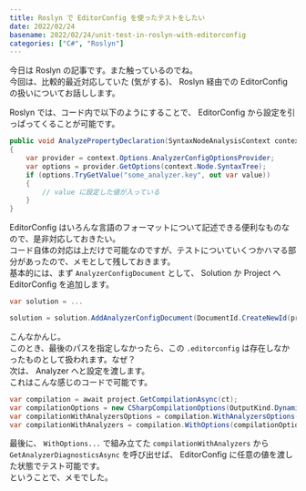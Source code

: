 ```yaml
---
title: Roslyn で EditorConfig を使ったテストをしたい
date: 2022/02/24
basename: 2022/02/24/unit-test-in-roslyn-with-editorconfig
categories: ["C#", "Roslyn"]
---
```


今日は Roslyn の記事です。また触っているのでね。  
今回は、比較的最近対応していた (気がする)、 Roslyn 経由での EditorConfig の扱いについてお話しします。

Roslyn では、コード内で以下のようにすることで、 EditorConfig から設定を引っぱってくることが可能です。

```csharp
public void AnalyzePropertyDeclaration(SyntaxNodeAnalysisContext context)
{
    var provider = context.Options.AnalyzerConfigOptionsProvider;
    var options = provider.GetOptions(context.Node.SyntaxTree);
    if (options.TryGetValue("some_analyzer.key", out var value))
    {
        // value に設定した値が入っている
    }
}
```

EditorConfig はいろんな言語のフォーマットについて記述できる便利なものなので、是非対応しておきたい。  
コード自体の対応は上だけで可能なのですが、テストについていくつかハマる部分があったので、メモとして残しておきます。  
基本的には、まず `AnalyzerConfigDocument` として、 Solution か Project へ EditorConfig を追加します。

```csharp
var solution = ...

solution = solution.AddAnalyzerConfigDocument(DocumentId.CreateNewId(projectId), ".editorconfig", SourceText.From("[*.cs]\nkey = value"), null, "/root");
```

こんなかんじ。  
このとき、最後のパスを指定しなかったら、この `.editorconfig` は存在しなかったものとして扱われます。なぜ？  
次は、 Analyzer へと設定を渡します。  
これはこんな感じのコードで可能です。

```csharp
var compilation = await project.GetCompilationAsync(ct);
var compilationOptions = new CSharpCompilationOptions(OutputKind.DynamicallyLinkedLibrary);
var compilationWithAnalyzersOptions = compilation.WithAnalyzersOptions(project.AnalyzerOptions, default, true, false, false, null);
var compilationWithAnalyzers = compilation.WithOptions(compilationOptions).WithAnalyzers(ImmutableArray.Create<DiagnosticAnalyzer>(new TAnalyzer()), compilationWithAnalyzersOptions);
```

最後に、 `WithOptions...` で組み立てた `compilationWithAnalyzers` から `GetAnalyzerDiagnosticsAsync` を呼び出せば、 EditorConfig に任意の値を渡した状態でテスト可能です。  
ということで、メモでした。
